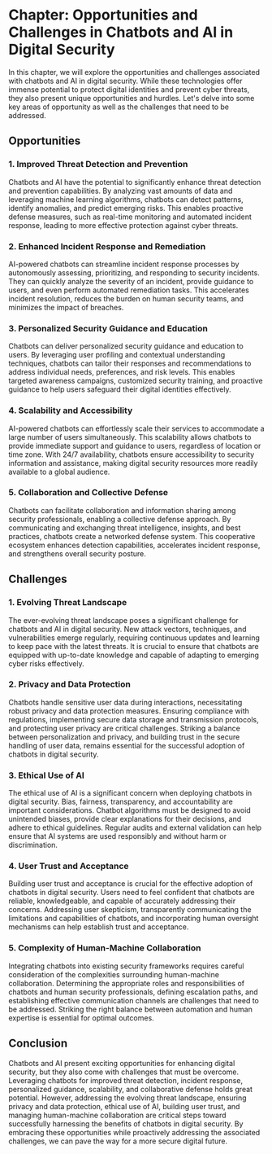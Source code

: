Chapter: Opportunities and Challenges in Chatbots and AI in Digital Security
============================================================================

In this chapter, we will explore the opportunities and challenges associated with chatbots and AI in digital security. While these technologies offer immense potential to protect digital identities and prevent cyber threats, they also present unique opportunities and hurdles. Let's delve into some key areas of opportunity as well as the challenges that need to be addressed.

Opportunities
-------------

### 1. Improved Threat Detection and Prevention

Chatbots and AI have the potential to significantly enhance threat detection and prevention capabilities. By analyzing vast amounts of data and leveraging machine learning algorithms, chatbots can detect patterns, identify anomalies, and predict emerging risks. This enables proactive defense measures, such as real-time monitoring and automated incident response, leading to more effective protection against cyber threats.

### 2. Enhanced Incident Response and Remediation

AI-powered chatbots can streamline incident response processes by autonomously assessing, prioritizing, and responding to security incidents. They can quickly analyze the severity of an incident, provide guidance to users, and even perform automated remediation tasks. This accelerates incident resolution, reduces the burden on human security teams, and minimizes the impact of breaches.

### 3. Personalized Security Guidance and Education

Chatbots can deliver personalized security guidance and education to users. By leveraging user profiling and contextual understanding techniques, chatbots can tailor their responses and recommendations to address individual needs, preferences, and risk levels. This enables targeted awareness campaigns, customized security training, and proactive guidance to help users safeguard their digital identities effectively.

### 4. Scalability and Accessibility

AI-powered chatbots can effortlessly scale their services to accommodate a large number of users simultaneously. This scalability allows chatbots to provide immediate support and guidance to users, regardless of location or time zone. With 24/7 availability, chatbots ensure accessibility to security information and assistance, making digital security resources more readily available to a global audience.

### 5. Collaboration and Collective Defense

Chatbots can facilitate collaboration and information sharing among security professionals, enabling a collective defense approach. By communicating and exchanging threat intelligence, insights, and best practices, chatbots create a networked defense system. This cooperative ecosystem enhances detection capabilities, accelerates incident response, and strengthens overall security posture.

Challenges
----------

### 1. Evolving Threat Landscape

The ever-evolving threat landscape poses a significant challenge for chatbots and AI in digital security. New attack vectors, techniques, and vulnerabilities emerge regularly, requiring continuous updates and learning to keep pace with the latest threats. It is crucial to ensure that chatbots are equipped with up-to-date knowledge and capable of adapting to emerging cyber risks effectively.

### 2. Privacy and Data Protection

Chatbots handle sensitive user data during interactions, necessitating robust privacy and data protection measures. Ensuring compliance with regulations, implementing secure data storage and transmission protocols, and protecting user privacy are critical challenges. Striking a balance between personalization and privacy, and building trust in the secure handling of user data, remains essential for the successful adoption of chatbots in digital security.

### 3. Ethical Use of AI

The ethical use of AI is a significant concern when deploying chatbots in digital security. Bias, fairness, transparency, and accountability are important considerations. Chatbot algorithms must be designed to avoid unintended biases, provide clear explanations for their decisions, and adhere to ethical guidelines. Regular audits and external validation can help ensure that AI systems are used responsibly and without harm or discrimination.

### 4. User Trust and Acceptance

Building user trust and acceptance is crucial for the effective adoption of chatbots in digital security. Users need to feel confident that chatbots are reliable, knowledgeable, and capable of accurately addressing their concerns. Addressing user skepticism, transparently communicating the limitations and capabilities of chatbots, and incorporating human oversight mechanisms can help establish trust and acceptance.

### 5. Complexity of Human-Machine Collaboration

Integrating chatbots into existing security frameworks requires careful consideration of the complexities surrounding human-machine collaboration. Determining the appropriate roles and responsibilities of chatbots and human security professionals, defining escalation paths, and establishing effective communication channels are challenges that need to be addressed. Striking the right balance between automation and human expertise is essential for optimal outcomes.

Conclusion
----------

Chatbots and AI present exciting opportunities for enhancing digital security, but they also come with challenges that must be overcome. Leveraging chatbots for improved threat detection, incident response, personalized guidance, scalability, and collaborative defense holds great potential. However, addressing the evolving threat landscape, ensuring privacy and data protection, ethical use of AI, building user trust, and managing human-machine collaboration are critical steps toward successfully harnessing the benefits of chatbots in digital security. By embracing these opportunities while proactively addressing the associated challenges, we can pave the way for a more secure digital future.
